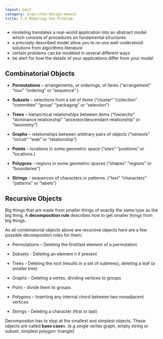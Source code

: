 ```yaml
---
layout: post
category: algorithm-design-manual
title: 1.4 Modeling the Problem
---
```


* modeling translates a real-world application into an abstract model which consists of procedures on fundamental structures
* a precisely described model allow you to re-use well-understood solutions from algorithms literature
* certain problems can be modeled in several different ways
* be alert for how the details of your applications differ from your model

## Combinatorial Objects

* **Permutations** – arrangements, or orderings, of items (“arrangement” “tour” “ordering” or “sequence” )

* **Subsets** – selections from a set of items (“cluster“ “collection” “committee” “group” “packaging” or “selection”)

* **Trees** – hierarchical relationships between items (“hierarchy” “dominance relationship” “ancestor/descendant relationship” or “taxonomy”)

* **Graphs** – relationships between arbitrary pairs of objects (“network” “circuit” “web” or “relationship”)

* **Points** – locations in some geometric space (“sites” “positions” or “locations.)

* **Polygons** – regions in some geometric spaces (“shapes” “regions” or “boundaries”)

* **Strings** - sequences of characters or patterns. (“text” “characters” “patterns” or “labels”)

## Recursive Objects

Big things that are made from smaller things of exactly the same type as the big thing. A **decomposition rule** describes how to get smaller things from big things.

As all combinatorial objects above are recursive objects here are a few possible decompositon rules for them:

* Permutations – Deleting the first/last element of a permutation

* Subsets - Deleting an element n if present

* Trees - Deleting the root (results in a set of subtrees), deleting a leaf (a smaller tree)

* Graphs - Deleting a vertex, dividing vertices to groups

* Point - divide them to groups

* Polygons – Inserting any internal chord between two nonadjacent vertices

* Strings - Deleting a character (first or last)

Decompositon has to stop at the smallest and simplest objects. These objects are called **base case**s. (e.g single vertex graph, empty string or subset, simplest polygon: triangle)